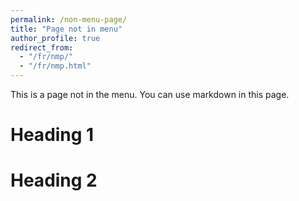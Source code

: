 ```yaml
---
permalink: /non-menu-page/
title: "Page not in menu"
author_profile: true
redirect_from: 
  - "/fr/nmp/"
  - "/fr/nmp.html"
---
```


This is a page not in the menu. You can use markdown in this page.

Heading 1
======

Heading 2
======
